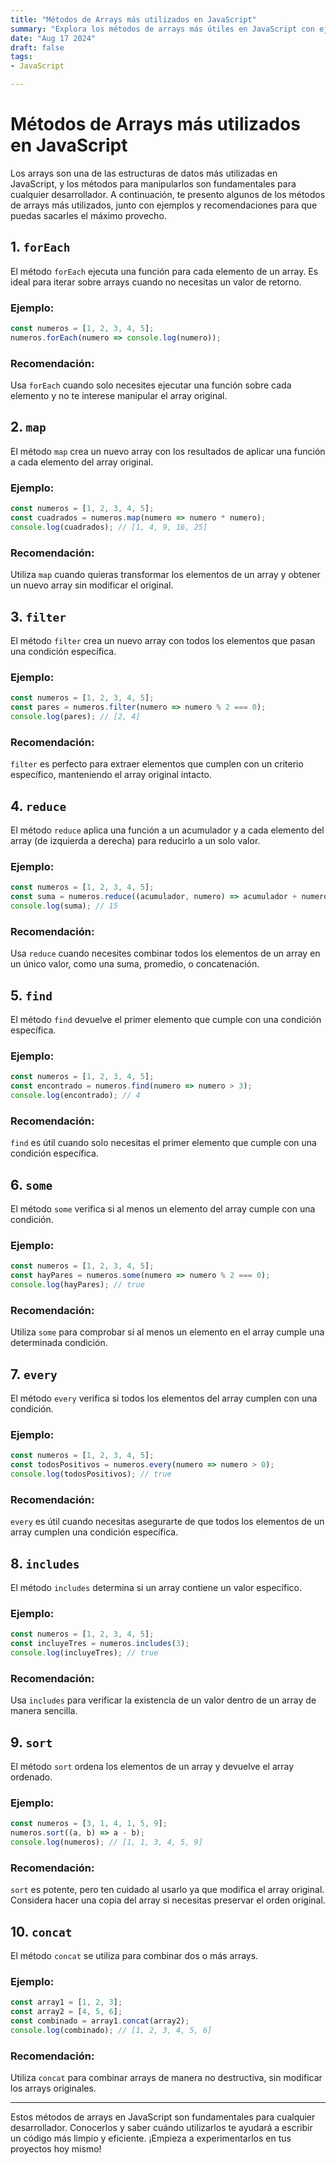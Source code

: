 ```yaml
---
title: "Métodos de Arrays más utilizados en JavaScript"
summary: "Explora los métodos de arrays más útiles en JavaScript con ejemplos prácticos y recomendaciones."
date: "Aug 17 2024"
draft: false
tags:
- JavaScript

---
```


# Métodos de Arrays más utilizados en JavaScript

Los arrays son una de las estructuras de datos más utilizadas en JavaScript, y los métodos para manipularlos son fundamentales para cualquier desarrollador. A continuación, te presento algunos de los métodos de arrays más utilizados, junto con ejemplos y recomendaciones para que puedas sacarles el máximo provecho.

## 1. **`forEach`**
El método `forEach` ejecuta una función para cada elemento de un array. Es ideal para iterar sobre arrays cuando no necesitas un valor de retorno.

### Ejemplo:
```javascript
const numeros = [1, 2, 3, 4, 5];
numeros.forEach(numero => console.log(numero));
```

### Recomendación:
Usa `forEach` cuando solo necesites ejecutar una función sobre cada elemento y no te interese manipular el array original.

## 2. **`map`**
El método `map` crea un nuevo array con los resultados de aplicar una función a cada elemento del array original.

### Ejemplo:
```javascript
const numeros = [1, 2, 3, 4, 5];
const cuadrados = numeros.map(numero => numero * numero);
console.log(cuadrados); // [1, 4, 9, 16, 25]
```

### Recomendación:
Utiliza `map` cuando quieras transformar los elementos de un array y obtener un nuevo array sin modificar el original.

## 3. **`filter`**
El método `filter` crea un nuevo array con todos los elementos que pasan una condición específica.

### Ejemplo:
```javascript
const numeros = [1, 2, 3, 4, 5];
const pares = numeros.filter(numero => numero % 2 === 0);
console.log(pares); // [2, 4]
```

### Recomendación:
`filter` es perfecto para extraer elementos que cumplen con un criterio específico, manteniendo el array original intacto.

## 4. **`reduce`**
El método `reduce` aplica una función a un acumulador y a cada elemento del array (de izquierda a derecha) para reducirlo a un solo valor.

### Ejemplo:
```javascript
const numeros = [1, 2, 3, 4, 5];
const suma = numeros.reduce((acumulador, numero) => acumulador + numero, 0);
console.log(suma); // 15
```

### Recomendación:
Usa `reduce` cuando necesites combinar todos los elementos de un array en un único valor, como una suma, promedio, o concatenación.

## 5. **`find`**
El método `find` devuelve el primer elemento que cumple con una condición específica.

### Ejemplo:
```javascript
const numeros = [1, 2, 3, 4, 5];
const encontrado = numeros.find(numero => numero > 3);
console.log(encontrado); // 4
```

### Recomendación:
`find` es útil cuando solo necesitas el primer elemento que cumple con una condición específica.

## 6. **`some`**
El método `some` verifica si al menos un elemento del array cumple con una condición.

### Ejemplo:
```javascript
const numeros = [1, 2, 3, 4, 5];
const hayPares = numeros.some(numero => numero % 2 === 0);
console.log(hayPares); // true
```

### Recomendación:
Utiliza `some` para comprobar si al menos un elemento en el array cumple una determinada condición.

## 7. **`every`**
El método `every` verifica si todos los elementos del array cumplen con una condición.

### Ejemplo:
```javascript
const numeros = [1, 2, 3, 4, 5];
const todosPositivos = numeros.every(numero => numero > 0);
console.log(todosPositivos); // true
```

### Recomendación:
`every` es útil cuando necesitas asegurarte de que todos los elementos de un array cumplen una condición específica.

## 8. **`includes`**
El método `includes` determina si un array contiene un valor específico.

### Ejemplo:
```javascript
const numeros = [1, 2, 3, 4, 5];
const incluyeTres = numeros.includes(3);
console.log(incluyeTres); // true
```

### Recomendación:
Usa `includes` para verificar la existencia de un valor dentro de un array de manera sencilla.

## 9. **`sort`**
El método `sort` ordena los elementos de un array y devuelve el array ordenado.

### Ejemplo:
```javascript
const numeros = [3, 1, 4, 1, 5, 9];
numeros.sort((a, b) => a - b);
console.log(numeros); // [1, 1, 3, 4, 5, 9]
```

### Recomendación:
`sort` es potente, pero ten cuidado al usarlo ya que modifica el array original. Considera hacer una copia del array si necesitas preservar el orden original.

## 10. **`concat`**
El método `concat` se utiliza para combinar dos o más arrays.

### Ejemplo:
```javascript
const array1 = [1, 2, 3];
const array2 = [4, 5, 6];
const combinado = array1.concat(array2);
console.log(combinado); // [1, 2, 3, 4, 5, 6]
```

### Recomendación:
Utiliza `concat` para combinar arrays de manera no destructiva, sin modificar los arrays originales.

---

Estos métodos de arrays en JavaScript son fundamentales para cualquier desarrollador. Conocerlos y saber cuándo utilizarlos te ayudará a escribir un código más limpio y eficiente. ¡Empieza a experimentarlos en tus proyectos hoy mismo!
